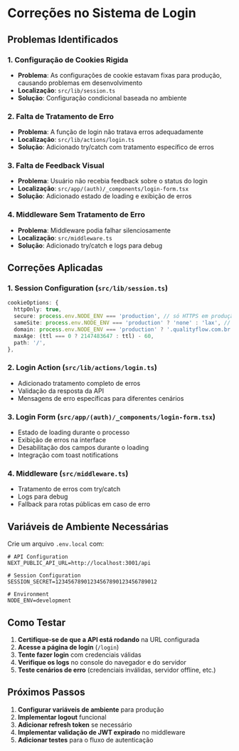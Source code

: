 # Correções no Sistema de Login

## Problemas Identificados

### 1. **Configuração de Cookies Rigida**

- **Problema**: As configurações de cookie estavam fixas para produção, causando problemas em desenvolvimento
- **Localização**: `src/lib/session.ts`
- **Solução**: Configuração condicional baseada no ambiente

### 2. **Falta de Tratamento de Erro**

- **Problema**: A função de login não tratava erros adequadamente
- **Localização**: `src/lib/actions/login.ts`
- **Solução**: Adicionado try/catch com tratamento específico de erros

### 3. **Falta de Feedback Visual**

- **Problema**: Usuário não recebia feedback sobre o status do login
- **Localização**: `src/app/(auth)/_components/login-form.tsx`
- **Solução**: Adicionado estado de loading e exibição de erros

### 4. **Middleware Sem Tratamento de Erro**

- **Problema**: Middleware podia falhar silenciosamente
- **Localização**: `src/middleware.ts`
- **Solução**: Adicionado try/catch e logs para debug

## Correções Aplicadas

### 1. **Session Configuration** (`src/lib/session.ts`)

```typescript
cookieOptions: {
  httpOnly: true,
  secure: process.env.NODE_ENV === 'production', // só HTTPS em produção
  sameSite: process.env.NODE_ENV === 'production' ? 'none' : 'lax', // ajuste para desenvolvimento
  domain: process.env.NODE_ENV === 'production' ? '.qualityflow.com.br' : undefined, // só em produção
  maxAge: (ttl === 0 ? 2147483647 : ttl) - 60,
  path: '/',
},
```

### 2. **Login Action** (`src/lib/actions/login.ts`)

- Adicionado tratamento completo de erros
- Validação da resposta da API
- Mensagens de erro específicas para diferentes cenários

### 3. **Login Form** (`src/app/(auth)/_components/login-form.tsx`)

- Estado de loading durante o processo
- Exibição de erros na interface
- Desabilitação dos campos durante o loading
- Integração com toast notifications

### 4. **Middleware** (`src/middleware.ts`)

- Tratamento de erros com try/catch
- Logs para debug
- Fallback para rotas públicas em caso de erro

## Variáveis de Ambiente Necessárias

Crie um arquivo `.env.local` com:

```env
# API Configuration
NEXT_PUBLIC_API_URL=http://localhost:3001/api

# Session Configuration
SESSION_SECRET=12345678901234567890123456789012

# Environment
NODE_ENV=development
```

## Como Testar

1. **Certifique-se de que a API está rodando** na URL configurada
2. **Acesse a página de login** (`/login`)
3. **Tente fazer login** com credenciais válidas
4. **Verifique os logs** no console do navegador e do servidor
5. **Teste cenários de erro** (credenciais inválidas, servidor offline, etc.)

## Próximos Passos

1. **Configurar variáveis de ambiente** para produção
2. **Implementar logout** funcional
3. **Adicionar refresh token** se necessário
4. **Implementar validação de JWT expirado** no middleware
5. **Adicionar testes** para o fluxo de autenticação
